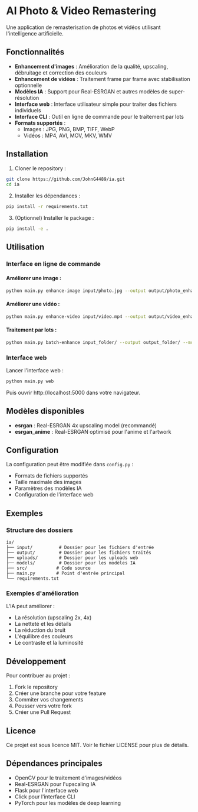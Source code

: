 # AI Photo & Video Remastering

Une application de remasterisation de photos et vidéos utilisant l'intelligence artificielle.

## Fonctionnalités

- **Enhancement d'images** : Amélioration de la qualité, upscaling, débruitage et correction des couleurs
- **Enhancement de vidéos** : Traitement frame par frame avec stabilisation optionnelle
- **Modèles IA** : Support pour Real-ESRGAN et autres modèles de super-résolution
- **Interface web** : Interface utilisateur simple pour traiter des fichiers individuels
- **Interface CLI** : Outil en ligne de commande pour le traitement par lots
- **Formats supportés** :
  - Images : JPG, PNG, BMP, TIFF, WebP
  - Vidéos : MP4, AVI, MOV, MKV, WMV

## Installation

1. Cloner le repository :
```bash
git clone https://github.com/JohnG4489/ia.git
cd ia
```

2. Installer les dépendances :
```bash
pip install -r requirements.txt
```

3. (Optionnel) Installer le package :
```bash
pip install -e .
```

## Utilisation

### Interface en ligne de commande

#### Améliorer une image :
```bash
python main.py enhance-image input/photo.jpg --output output/photo_enhanced.jpg --model esrgan --scale 2
```

#### Améliorer une vidéo :
```bash
python main.py enhance-video input/video.mp4 --output output/video_enhanced.mp4 --model esrgan
```

#### Traitement par lots :
```bash
python main.py batch-enhance input_folder/ --output output_folder/ --model esrgan --scale 2
```

### Interface web

Lancer l'interface web :
```bash
python main.py web
```

Puis ouvrir http://localhost:5000 dans votre navigateur.

## Modèles disponibles

- **esrgan** : Real-ESRGAN 4x upscaling model (recommandé)
- **esrgan_anime** : Real-ESRGAN optimisé pour l'anime et l'artwork

## Configuration

La configuration peut être modifiée dans `config.py` :

- Formats de fichiers supportés
- Taille maximale des images
- Paramètres des modèles IA
- Configuration de l'interface web

## Exemples

### Structure des dossiers
```
ia/
├── input/          # Dossier pour les fichiers d'entrée
├── output/         # Dossier pour les fichiers traités
├── uploads/        # Dossier pour les uploads web
├── models/         # Dossier pour les modèles IA
├── src/           # Code source
├── main.py        # Point d'entrée principal
└── requirements.txt
```

### Exemples d'amélioration

L'IA peut améliorer :
- La résolution (upscaling 2x, 4x)
- La netteté et les détails
- La réduction du bruit
- L'équilibre des couleurs
- Le contraste et la luminosité

## Développement

Pour contribuer au projet :

1. Fork le repository
2. Créer une branche pour votre feature
3. Commiter vos changements
4. Pousser vers votre fork
5. Créer une Pull Request

## Licence

Ce projet est sous licence MIT. Voir le fichier LICENSE pour plus de détails.

## Dépendances principales

- OpenCV pour le traitement d'images/vidéos
- Real-ESRGAN pour l'upscaling IA
- Flask pour l'interface web
- Click pour l'interface CLI
- PyTorch pour les modèles de deep learning
